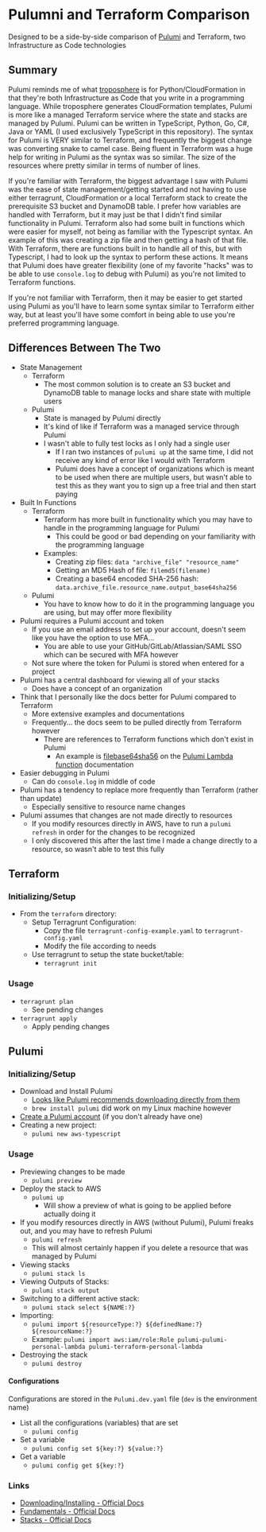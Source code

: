 # Pulumni and Terraform Comparison

Designed to be a side-by-side comparison of [Pulumi](https://www.pulumi.com/) and Terraform, two Infrastructure as Code technologies

## Summary
Pulumi reminds me of what [troposphere](https://pypi.org/project/troposphere/) is for Python/CloudFormation in that they're both Infrastructure as Code that you write in a programming language. While troposphere generates CloudFormation templates, Pulumi is more like a managed Terraform service where the state and stacks are managed by Pulumi. Pulumi can be written in TypeScript, Python, Go, C#, Java or YAML (I used exclusively TypeScript in this repository). The syntax for Pulumi is VERY similar to Terraform, and frequently the biggest change was converting snake to camel case. Being fluent in Terraform was a huge help for writing in Pulumi as the syntax was so similar. The size of the resources where pretty similar in terms of number of lines.

If you're familiar with Terraform, the biggest advantage I saw with Pulumi was the ease of state management/getting started and not having to use either terragrunt, CloudFormation or a local Terraform stack to create the prerequisite S3 bucket and DynamoDB table. I prefer how variables are handled with Terraform, but it may just be that I didn't find similar functionality in Pulumi. Terraform also had some built in functions which were easier for myself, not being as familiar with the Typescript syntax. An example of this was creating a zip file and then getting a hash of that file. With Terraform, there are functions built in to handle all of this, but with Typescript, I had to look up the syntax to perform these actions. It means that Pulumi does have greater flexibility (one of my favorite "hacks" was to be able to use `console.log` to debug with Pulumi) as you're not limited to Terraform functions.

If you're not familiar with Terraform, then it may be easier to get started using Pulumi as you'll have to learn some syntax similar to Terraform either way, but at least you'll have some comfort in being able to use you're preferred programming language.

## Differences Between The Two
* State Management
  * Terraform
    * The most common solution is to create an S3 bucket and DynamoDB table to manage locks and share state with multiple users
  * Pulumi
    * State is managed by Pulumi directly
    * It's kind of like if Terraform was a managed service through Pulumi
    * I wasn't able to fully test locks as I only had a single user
      * If I ran two instances of `pulumi up` at the same time, I did not receive any kind of error like I would with Terraform
      * Pulumi does have a concept of organizations which is meant to be used when there are multiple users, but wasn't able to test this as they want you to sign up a free trial and then start paying
* Built In Functions
  * Terraform
    * Terraform has more built in functionality which you may have to handle in the programming language for Pulumi
      * This could be good or bad depending on your familiarity with the programming language
    * Examples:
      * Creating zip files: `data "archive_file" "resource_name"`
      * Getting an MD5 Hash of file: `filemd5(filename)` 
      * Creating a base64 encoded SHA-256 hash: `data.archive_file.resource_name.output_base64sha256`
  * Pulumi
    * You have to know how to do it in the programming language you are using, but may offer more flexibility
* Pulumi requires a Pulumi account and token
  * If you use an email address to set up your account, doesn't seem like you have the option to use MFA...
    * You are able to use your GitHub/GitLab/Atlassian/SAML SSO which can be secured with MFA however
  * Not sure where the token for Pulumi is stored when entered for a project
* Pulumi has a central dashboard for viewing all of your stacks
  * Does have a concept of an organization
* Think that I personally like the docs better for Pulumi compared to Terraform
  * More extensive examples and documentations
  * Frequently... the docs seem to be pulled directly from Terraform however
    * There are references to Terraform functions which don't exist in Pulumi
      * An example is [filebase64sha56](https://www.terraform.io/language/functions/filebase64sha256) on the [Pulumi Lambda function](https://www.pulumi.com/registry/packages/aws/api-docs/lambda/function/) documentation
* Easier debugging in Pulumi
  * Can do `console.log` in middle of code
* Pulumi has a tendency to replace more frequently than Terraform (rather than update)
  * Especially sensitive to resource name changes
* Pulumi assumes that changes are not made directly to resources
  * If you modify resources directly in AWS, have to run a `pulumi refresh` in order for the changes to be recognized
  * I only discovered this after the last time I made a change directly to a resource, so wasn't able to test this fully

## Terraform

### Initializing/Setup
* From the `terraform` directory:
  * Setup Terragrunt Configuration:
    * Copy the file `terragrunt-config-example.yaml` to `terragrunt-config.yaml`
    * Modify the file according to needs
  * Use terragrunt to setup the state bucket/table:
    * `terragrunt init`

### Usage
* `terragrunt plan`
  * See pending changes
* `terragrunt apply`
  * Apply pending changes

## Pulumi

### Initializing/Setup
* Download and Install Pulumi
  * [Looks like Pulumi recommends downloading directly from them](https://www.pulumi.com/docs/get-started/install/)
  * `brew install pulumi` did work on my Linux machine however
* [Create a Pulumi account](https://app.pulumi.com/signup) (if you don't already have one)
* Creating a new project:
  * `pulumi new aws-typescript`

### Usage
* Previewing changes to be made
  * `pulumi preview`
* Deploy the stack to AWS
  * `pulumi up`
    * Will show a preview of what is going to be applied before actually doing it
* If you modify resources directly in AWS (without Pulumi), Pulumi freaks out, and you may have to refresh Pulumi
  * `pulumi refresh`
  * This will almost certainly happen if you delete a resource that was managed by Pulumi
* Viewing stacks
  * `pulumi stack ls`
* Viewing Outputs of Stacks:
  * `pulumi stack output`
* Switching to a different active stack:
  * `pulumi stack select ${NAME:?}`
* Importing:
  * `pulumi import ${resourceType:?} ${definedName:?} ${resourceName:?}`
  * Example: `pulumi import aws:iam/role:Role pulumi-pulumi-personal-lambda pulumi-terraform-personal-lambda`
* Destroying the stack
  * `pulumi destroy`

#### Configurations
Configurations are stored in the `Pulumi.dev.yaml` file (`dev` is the environment name)

* List all the configurations (variables) that are set
  * `pulumi config`
* Set a variable
  * `pulumi config set ${key:?} ${value:?}`
* Get a variable
  * `pulumi config get ${key:?}`

### Links
* [Downloading/Installing - Official Docs](https://www.pulumi.com/docs/get-started/install/)
* [Fundamentals - Official Docs](https://www.pulumi.com/learn/pulumi-fundamentals/)
* [Stacks - Official Docs](https://www.pulumi.com/learn/building-with-pulumi/understanding-stacks/)